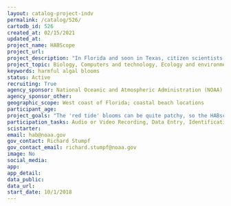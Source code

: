 ```yaml
---
layout: catalog-project-indv
permalink: /catalog/526/
cartodb_id: 526
created_at: 02/15/2021  
updated_at: 
project_name: HABScope 
project_url: 
project_description: "In Florida and soon in Texas, citizen scientists are helping to protect public health and the economy by supporting the Red Tide Respiratory Forecast. This beach-level risk forecast activated during red tide conditions tells beachgoers what impacts are expected to be at individual beaches at different times of the day. The Forecast saves those susceptible to red tide impacts, prevents visits to their doctors and emergency rooms, and supports businesses that can lose thousands of dollars during red tides because visitors haven't been able to make informed decisions about whether or not going to the beach is safe. The citizen scientists use HABscope, a portable microscope system that utilizes video and artificial intelligence (AI) to quickly analyze water samples for near real-time cell counts of Karenia brevis, the organism that causes red tides in the Gulf of Mexico. These samples are combined with other environmental data and the result is the Red Tide Respiratory Forecast." 
project_topic: Biology, Computers and technology, Ecology and environment, Nature and outdoors, Ocean/water and marine
keywords: harmful algal blooms
status: Active 
recruiting: True  
agency_sponsor: National Oceanic and Atmospheric Administration (NOAA)
agency_sponsor_other: 
geographic_scope: West coast of Florida; coastal beach locations
participant_age: 
project_goals: "The 'red tide' blooms can be quite patchy, so the HABscope project has the goal of moving us from the current weekly sampling for Karenia brevis at selected beaches to 'every beach, every day.'" 
participation_tasks: Audio or Video Recording, Data Entry, Identification, Observation, Photography
scistarter: 
email: hab@noaa.gov
gov_contact: Richard Stumpf
gov_contact_email: richard.stumpf@noaa.gov
image: No
social_media: 
app: 
app_detail: 
data_public: 
data_url: 
start_date: 10/1/2018
---
```


